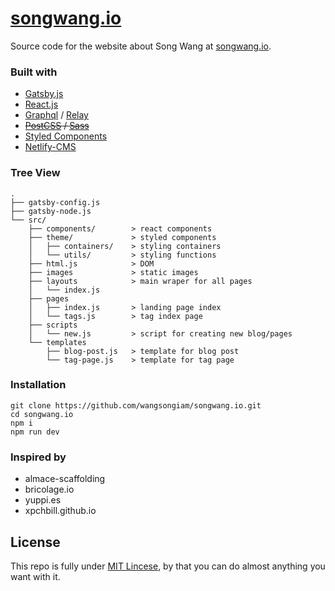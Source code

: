 #  [songwang.io](songwang.io)
Source code for the website about Song Wang at [songwang.io](songwang.io).

### Built with
* [Gatsby.js](https://www.gatsbyjs.org/)
* [React.js](https://facebook.github.io/react/)
* [Graphql](http://graphql.org/) / [Relay](https://facebook.github.io/relay/)
* ~~[PostCSS](http://postcss.org/) / [Sass](http://sass-lang.com/)~~
* [Styled Components](https://www.styled-components.com/)
* [Netlify-CMS](https://www.netlifycms.org/)


### Tree View
```
.
├── gatsby-config.js       
├── gatsby-node.js         
└── src/
    ├── components/        > react components
    ├── theme/             > styled components
    │   ├── containers/    > styling containers
    │   └── utils/         > styling functions
    ├── html.js            > DOM
    ├── images             > static images
    ├── layouts            > main wraper for all pages
    │   └── index.js
    ├── pages
    │   ├── index.js       > landing page index
    │   └── tags.js        > tag index page
    ├── scripts
    │   └── new.js         > script for creating new blog/pages
    └── templates
        ├── blog-post.js   > template for blog post
        └── tag-page.js    > template for tag page
```

### Installation

```
git clone https://github.com/wangsongiam/songwang.io.git
cd songwang.io
npm i
npm run dev
```

### Inspired by 
- almace-scaffolding
- bricolage.io
- yuppi.es
- xpchbill.github.io

## License
This repo is fully under [MIT Lincese](LICENSE), by that you can do almost
anything you want with it.
